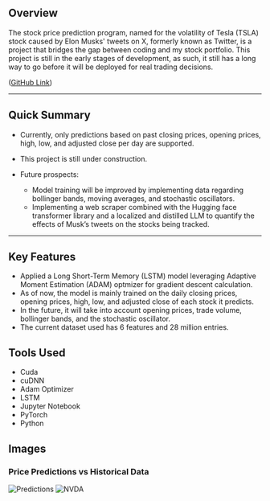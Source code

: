 ## Overview
The stock price prediction program, named for the volatility of Tesla (TSLA) stock caused by Elon Musks' tweets on X, formerly known as Twitter, is a project that bridges the gap between coding and my stock portfolio. This project is still in the early stages of development, as such, it still has a long way to go before it will be deployed for real trading decisions.

([GitHub Link](https://github.com/darischen/EEWS))

---

## Quick Summary
- Currently, only predictions based on past closing prices, opening prices, high, low, and adjusted close per day are supported.
  
- This project is still under construction.

- Future prospects:
  - Model training will be improved by implementing data regarding bollinger bands, moving averages, and stochastic oscillators.
  - Implementing a web scraper combined with the Hugging face transformer library and a localized and distilled LLM to quantify the effects of Musk’s tweets on the stocks being tracked.


---

## Key Features
- Applied a Long Short-Term Memory (LSTM) model leveraging Adaptive Moment Estimation (ADAM) optmizer for gradient descent calculation.
- As of now, the model is mainly trained on the daily closing prices, opening prices, high, low, and adjusted close of each stock it predicts.
- In the future, it will take into account opening prices, trade volume, bollinger bands, and the stochastic oscillator.
- The current dataset used has 6 features and 28 million entries.

## Tools Used
- Cuda
- cuDNN
- Adam Optimizer
- LSTM
- Jupyter Notebook
- PyTorch
- Python

## Images

### Price Predictions vs Historical Data
![Predictions](/markdown/eews-assets/predictions.png)
![NVDA](/markdown/eews-assets/NVDA.png)